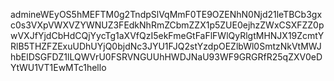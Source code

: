 admineWEyOS5hMEFTM0g2TndpSlVqMmF0TE9OZENhN0Njd21leTBCb3gxc0s3VXpVWXVZYWNUZ3FEdkNhRmZCbmZZX1p5ZUE0ejhzZWxCSXFZZ0pwVXJfYjdCbHdCQjYycTg1aXVfQzI5ekFmeGtFaFlFWlQyRlgtMHNJX19ZcmtYRlB5THZFZExuUDhUYjQ0bjdNc3JYU1FJQ2stYzdpOEZlbWl0SmtzNkVtMWJhbElDSGFDZ1lLQWVrU0FSRVNGUUhHWDJNaU93WF9GRGRfR25qZXV0eDYtWU1VT1EwMTc1hello
